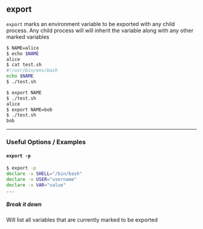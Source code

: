 export
-------

`export` marks an environment variable to be exported with any child process. Any child process will will inherit the variable along with any other marked variables

~~~ bash
$ NAME=alice
$ echo $NAME
alice
$ cat test.sh
#!/usr/bin/env/bash
echo $NAME
$ ./test.sh

$ export NAME
$ ./test.sh
alice
$ export NAME=bob
$ ./test.sh
bob
~~~

---

### Useful Options / Examples

#### `export -p`

~~~ bash
$ export -p
declare -x SHELL="/bin/bash"
declare -x USER="username"
declare -x VAR="value"
...
~~~

##### Break it down
Will list all variables that are currently marked to be exported

